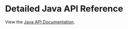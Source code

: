# Detailed Java API Reference

View the <a href="./java-docs/index.html" target="_blank">Java API Documentation</a>.

